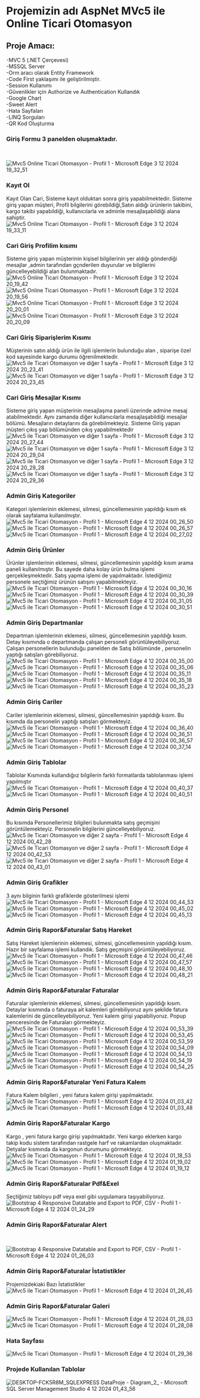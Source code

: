 # Projemizin adı AspNet MVc5 ile Online Ticari Otomasyon 
## Proje Amacı: 

-MVC 5 (.NET Çerçevesi)
</br>
-MSSQL Server
</br>
-Orm aracı olarak Entity Framework
</br>
-Code First yaklaşımı ile geliştirilmiştir.
</br>
-Session Kullanımı
</br>
-Güvenlikler için Authorize ve Authentication Kullandık
</br>
-Google Chart
</br>
-Sweet Alert
</br>
-Hata Sayfaları
</br>
-LINQ Sorguları
</br>
-QR Kod Oluşturma
</br>

### Giriş Formu 3 panelden oluşmaktadır. 
</br>

![Mvc5 Online Ticari Otomasyon - Profil 1 - Microsoft​ Edge 3 12 2024 19_32_51](https://github.com/user-attachments/assets/ff81f262-af72-4e70-820c-f79fb69e801d)
### Kayıt Ol 

Kayıt Olan Cari, Sisteme kayıt olduktan sonra giriş yapabilmektedir. Sisteme giriş yapan müşteri, Profil bilgilerini görebildiği,Satın aldığı ürünlerin takibini, kargo takibi yapabildiği, kullanıcılarla ve adminle mesajlaşabildiği alana sahiptir.
</br>
![Mvc5 Online Ticari Otomasyon - Profil 1 - Microsoft​ Edge 3 12 2024 19_33_11](https://github.com/user-attachments/assets/38ffca25-20ec-4ea5-be86-4a515a333575)

### Cari Giriş Profilim kısımı

Sisteme giriş yapan müşterinin kişisel bilgilerinin yer aldığı gönderdiği mesajlar ,admin tarafından gçnderilen duyurular ve bilgilerini güncelleyebildiği alan bulunmaktadır.
</br>
![Mvc5 Online Ticari Otomasyon - Profil 1 - Microsoft​ Edge 3 12 2024 20_19_42](https://github.com/user-attachments/assets/4eaf2166-1cfe-4751-b34e-ec116112a0d8)
![Mvc5 Online Ticari Otomasyon - Profil 1 - Microsoft​ Edge 3 12 2024 20_19_56](https://github.com/user-attachments/assets/95e5acff-5b01-45bf-ba75-fb1a18a01868)
![Mvc5 Online Ticari Otomasyon - Profil 1 - Microsoft​ Edge 3 12 2024 20_20_01](https://github.com/user-attachments/assets/a268dd7c-d2be-4692-a001-338cfde9bc1b)
![Mvc5 Online Ticari Otomasyon - Profil 1 - Microsoft​ Edge 3 12 2024 20_20_09](https://github.com/user-attachments/assets/0b2e1588-f53e-4734-8978-bedcef7ac611)

### Cari Giriş Siparişlerim Kısımı 

Müşterinin satın aldığı ürün ile ilgili işlemlerin bulunduğu alan , siparişe özel kod sayesinde kargo durumu öğrenilmektedir.
</br>
![Mvc5 ile Ticari Otomasyon ve diğer 1 sayfa - Profil 1 - Microsoft​ Edge 3 12 2024 20_23_41](https://github.com/user-attachments/assets/88d4b0ac-6956-4b8d-a0b0-0c0c5133578c)
![Mvc5 ile Ticari Otomasyon ve diğer 1 sayfa - Profil 1 - Microsoft​ Edge 3 12 2024 20_23_45](https://github.com/user-attachments/assets/ae4e1c15-671b-4ed9-b21d-4effd5166435)

### Cari Giriş Mesajlar Kısımı
Sisteme giriş yapan müşterinin mesajlaşma paneli üzerinde admine mesaj atabilmektedir. Aynı zamanda diğer kullanıcılarla mesajlaşabildiği mesajlar bölümü. Mesajların detaylarını da görebilmekteyiz. Sisteme Giriş yapan müşteri çıkış yap bölümünden çıkış yapabilmektedir
</br>
![Mvc5 ile Ticari Otomasyon ve diğer 1 sayfa - Profil 1 - Microsoft​ Edge 3 12 2024 20_27_44](https://github.com/user-attachments/assets/42a6abc5-c8ad-49c7-bdd1-68bf38092b51)
![Mvc5 ile Ticari Otomasyon ve diğer 1 sayfa - Profil 1 - Microsoft​ Edge 3 12 2024 20_29_04](https://github.com/user-attachments/assets/531b5504-df81-4918-9c12-79b04068bf06)
![Mvc5 ile Ticari Otomasyon ve diğer 1 sayfa - Profil 1 - Microsoft​ Edge 3 12 2024 20_29_28](https://github.com/user-attachments/assets/5f513f10-bb92-4562-af71-a7a012d08d2e)
![Mvc5 ile Ticari Otomasyon ve diğer 1 sayfa - Profil 1 - Microsoft​ Edge 3 12 2024 20_29_36](https://github.com/user-attachments/assets/8ebeefe0-2985-4b8b-810d-1e5173dcc84f)


### Admin Giriş Kategoriler
Kategori işlemlerinin eklemesi, silmesi, güncellemesinin  yapıldığı kısım  ek olarak sayfalama kullanılmıştır.
</br>
![Mvc5 ile Ticari Otomasyon - Profil 1 - Microsoft​ Edge 4 12 2024 00_26_50](https://github.com/user-attachments/assets/60ce3b62-e145-4062-8524-6c19a5dcab97)
![Mvc5 ile Ticari Otomasyon - Profil 1 - Microsoft​ Edge 4 12 2024 00_26_57](https://github.com/user-attachments/assets/8bfefe3b-9d66-4737-b3f9-71349c9b93a5)
![Mvc5 ile Ticari Otomasyon - Profil 1 - Microsoft​ Edge 4 12 2024 00_27_02](https://github.com/user-attachments/assets/6796a614-d774-4212-b117-25f405666cdb)


### Admin Giriş Ürünler
Ürünler işlemlerinin eklemesi, silmesi, güncellemesinin  yapıldığı kısım  arama paneli kullanılmıştır. Bu sayede daha kolay ürün bulma işlemi gerçekleşmektedir. Satış yapma işlemi de yapılmaktadır. İstediğimiz personele seçtiğimiz ürünün satışını yapabilmekteyiz.
</br>
![Mvc5 ile Ticari Otomasyon - Profil 1 - Microsoft​ Edge 4 12 2024 00_30_16](https://github.com/user-attachments/assets/93e11949-298e-41cb-92ac-d2d15dfa8855)
![Mvc5 ile Ticari Otomasyon - Profil 1 - Microsoft​ Edge 4 12 2024 00_30_39](https://github.com/user-attachments/assets/9776e6ce-92e2-4b8c-9f75-24d1aee70321)
![Mvc5 ile Ticari Otomasyon - Profil 1 - Microsoft​ Edge 4 12 2024 00_31_05](https://github.com/user-attachments/assets/677da57b-b11e-4ce0-a3e2-7db14a28d71a)
![Mvc5 ile Ticari Otomasyon - Profil 1 - Microsoft​ Edge 4 12 2024 00_30_51](https://github.com/user-attachments/assets/706d2ce0-72aa-45ab-8c75-1f6051aab9d0)


### Admin Giriş Departmanlar
Departman işlemlerinin eklemesi, silmesi, güncellemesinin  yapıldığı kısım. Detay kısımında o departmanda çalışan personeli görüntüleyebiliyoruz. Çalışan personellerin bulunduğu panelden de Satış bölümünde , personelin yaptığı satışları görebiliyoruz.
</br>
![Mvc5 ile Ticari Otomasyon - Profil 1 - Microsoft​ Edge 4 12 2024 00_35_00](https://github.com/user-attachments/assets/c79c1b43-3f84-4392-9e49-88d70839b4b8)
![Mvc5 ile Ticari Otomasyon - Profil 1 - Microsoft​ Edge 4 12 2024 00_35_06](https://github.com/user-attachments/assets/6c2d6da2-188d-403f-a979-b18499b9844f)
![Mvc5 ile Ticari Otomasyon - Profil 1 - Microsoft​ Edge 4 12 2024 00_35_11](https://github.com/user-attachments/assets/68525d73-9446-40fc-8a09-11b4110e72af)
![Mvc5 ile Ticari Otomasyon - Profil 1 - Microsoft​ Edge 4 12 2024 00_35_18](https://github.com/user-attachments/assets/b03f1bb7-37c9-41e8-a689-8e313760a2c1)
![Mvc5 ile Ticari Otomasyon - Profil 1 - Microsoft​ Edge 4 12 2024 00_35_23](https://github.com/user-attachments/assets/47bc35b8-13d2-4e2e-82d0-3116d7fac588)


### Admin Giriş Cariler
Cariler işlemlerinin eklemesi, silmesi, güncellemesinin  yapıldığı kısım. Bu kısımda da personelin yaptığı satışları görmekteyiz.
</br>
![Mvc5 ile Ticari Otomasyon - Profil 1 - Microsoft​ Edge 4 12 2024 00_36_40](https://github.com/user-attachments/assets/76a7d484-504e-4679-86ce-e673e3c49dca)
![Mvc5 ile Ticari Otomasyon - Profil 1 - Microsoft​ Edge 4 12 2024 00_36_51](https://github.com/user-attachments/assets/dda04c6b-e60d-4ebe-b864-b5618f3c7667)
![Mvc5 ile Ticari Otomasyon - Profil 1 - Microsoft​ Edge 4 12 2024 00_36_57](https://github.com/user-attachments/assets/821343c8-a838-46e1-a027-bdfda34d02e6)
![Mvc5 ile Ticari Otomasyon - Profil 1 - Microsoft​ Edge 4 12 2024 00_37_14](https://github.com/user-attachments/assets/9c532c18-a956-4011-8cbb-6a88501838ba)

### Admin Giriş Tablolar
Tablolar Kısmında kullandığıız bilgilerin farklı formatlarda tablolanması işlemi yapılmıştır
</br>
![Mvc5 ile Ticari Otomasyon - Profil 1 - Microsoft​ Edge 4 12 2024 00_40_37](https://github.com/user-attachments/assets/37748296-d1e8-4e6e-88ef-b0cb67190b80)
![Mvc5 ile Ticari Otomasyon - Profil 1 - Microsoft​ Edge 4 12 2024 00_40_51](https://github.com/user-attachments/assets/6968130d-8502-4647-bb77-fc35a49e832e)



### Admin Giriş Personel
Bu kısımda Personellerimiz bilgileri bulunmakta satış geçmişini görüntülemekteyiz. Personelin bilgilerini güncelleyebiliyoruz.
</br>
![Mvc5 ile Ticari Otomasyon ve diğer 2 sayfa - Profil 1 - Microsoft​ Edge 4 12 2024 00_42_28](https://github.com/user-attachments/assets/a08dcec4-b8a3-4512-bd53-ea28ab3204f6)
![Mvc5 ile Ticari Otomasyon ve diğer 2 sayfa - Profil 1 - Microsoft​ Edge 4 12 2024 00_42_53](https://github.com/user-attachments/assets/d2453531-bca6-4a9a-a4c6-d50c310253e3)
![Mvc5 ile Ticari Otomasyon ve diğer 2 sayfa - Profil 1 - Microsoft​ Edge 4 12 2024 00_43_01](https://github.com/user-attachments/assets/ea1ce1cb-dd5a-45ca-8cd5-ef273960d65c)



### Admin Giriş Grafikler
3 aynı bilginin  farklı grafiklerde gösterilmesi işlemi 
</br>
![Mvc5 ile Ticari Otomasyon - Profil 1 - Microsoft​ Edge 4 12 2024 00_44_53](https://github.com/user-attachments/assets/44e16baf-4194-4497-b31f-ec60e85682c8)
![Mvc5 ile Ticari Otomasyon - Profil 1 - Microsoft​ Edge 4 12 2024 00_45_02](https://github.com/user-attachments/assets/e75d9bcf-c2b6-4727-97b2-8851ec6d1e36)
![Mvc5 ile Ticari Otomasyon - Profil 1 - Microsoft​ Edge 4 12 2024 00_45_13](https://github.com/user-attachments/assets/63790a76-ac27-4dcb-be94-8aee40e28b8f)

### Admin Giriş Rapor&Faturalar Satış Hareket
Satış Hareket işlemlerinin eklemesi, silmesi, güncellemesinin  yapıldığı kısım. Hazır bir sayfalama işlemi kullandık. Satış geçmişini görüntüleyebiliyoruz.
</br>
![Mvc5 ile Ticari Otomasyon - Profil 1 - Microsoft​ Edge 4 12 2024 00_47_46](https://github.com/user-attachments/assets/45a6a3e8-567d-4179-80ef-cfae2d329150)
![Mvc5 ile Ticari Otomasyon - Profil 1 - Microsoft​ Edge 4 12 2024 00_47_57](https://github.com/user-attachments/assets/1ce44d37-2dcc-4ac8-92ef-23b84910e274)
![Mvc5 ile Ticari Otomasyon - Profil 1 - Microsoft​ Edge 4 12 2024 00_48_10](https://github.com/user-attachments/assets/5483b0ea-1984-4f0d-b6f0-bd0c7a68bc48)
![Mvc5 ile Ticari Otomasyon - Profil 1 - Microsoft​ Edge 4 12 2024 00_48_21](https://github.com/user-attachments/assets/467d0ae5-7744-4f98-8f47-fe9474c7d73d)

### Admin Giriş Rapor&Faturalar Faturalar

Faturalar işlemlerinin eklemesi, silmesi, güncellemesinin  yapıldığı kısım. Detaylar kısmında o faturaya ait kalemleri görebiliyoruz aynı şekilde fatura kalemlerini de güncelleyebiliyoruz. Yeni kalem girişi yapabiliyoruz. Popup penceresinde de Faturaları görmekteyiz.
</br>
![Mvc5 ile Ticari Otomasyon - Profil 1 - Microsoft​ Edge 4 12 2024 00_53_39](https://github.com/user-attachments/assets/8a1d5e8f-d170-45de-82bc-76395ba125b7)
![Mvc5 ile Ticari Otomasyon - Profil 1 - Microsoft​ Edge 4 12 2024 00_53_45](https://github.com/user-attachments/assets/a830ac98-e37d-4c46-a3e9-13905e3b62bd)
![Mvc5 ile Ticari Otomasyon - Profil 1 - Microsoft​ Edge 4 12 2024 00_53_59](https://github.com/user-attachments/assets/28893d5d-14db-48f7-8b97-7e9b5a54aac8)
![Mvc5 ile Ticari Otomasyon - Profil 1 - Microsoft​ Edge 4 12 2024 00_54_09](https://github.com/user-attachments/assets/1e2b3a8d-0feb-4f5e-ba0e-4e680ce76612)
![Mvc5 ile Ticari Otomasyon - Profil 1 - Microsoft​ Edge 4 12 2024 00_54_13](https://github.com/user-attachments/assets/3f70c8b4-5431-44f5-a22e-49edf0ca93bd)
![Mvc5 ile Ticari Otomasyon - Profil 1 - Microsoft​ Edge 4 12 2024 00_54_19](https://github.com/user-attachments/assets/f0ec9edc-e997-4884-895d-553a286b4983)
![Mvc5 ile Ticari Otomasyon - Profil 1 - Microsoft​ Edge 4 12 2024 00_54_25](https://github.com/user-attachments/assets/d6d9059d-c87e-4874-8aa4-10f1064044fc)

### Admin Giriş Rapor&Faturalar Yeni Fatura Kalem

Fatura Kalem bilgileri , yeni fatura kalem girişi yapılmaktadır.
</br>
![Mvc5 ile Ticari Otomasyon - Profil 1 - Microsoft​ Edge 4 12 2024 01_03_42](https://github.com/user-attachments/assets/efac1cbd-23d5-4d84-90eb-84993846914c)
![Mvc5 ile Ticari Otomasyon - Profil 1 - Microsoft​ Edge 4 12 2024 01_03_48](https://github.com/user-attachments/assets/a603b78e-7cd8-4fb7-bdd9-f8bc46346df0)

### Admin Giriş Rapor&Faturalar Kargo
Kargo , yeni fatura kargo girişi yapılmaktadır. Yeni kargo eklerken kargo takip kodu sistem tarafından rastgele harf ve rakamlardan oluşmaktadır. Detyalar kısmında da kargonun durumunu görmekteyiz.
</br>
![Mvc5 ile Ticari Otomasyon - Profil 1 - Microsoft​ Edge 4 12 2024 01_18_53](https://github.com/user-attachments/assets/22ae5c8a-deb2-47e2-a2f0-a29186ce57a7)
![Mvc5 ile Ticari Otomasyon - Profil 1 - Microsoft​ Edge 4 12 2024 01_19_02](https://github.com/user-attachments/assets/1b937397-e291-4440-962f-7158d71fe327)
![Mvc5 ile Ticari Otomasyon - Profil 1 - Microsoft​ Edge 4 12 2024 01_19_12](https://github.com/user-attachments/assets/b7272740-f9b8-40db-9d70-89425aa57560)


### Admin Giriş Rapor&Faturalar Pdf&Exel
Seçtiğimiz tabloyu pdf veya exel gibi uygulamara taşıyabiliyoruz.
</br>
![Bootstrap 4 Responsive Datatable and Export to PDF, CSV - Profil 1 - Microsoft​ Edge 4 12 2024 01_24_29](https://github.com/user-attachments/assets/f5be7a12-95cd-457b-98a3-6da8ecc7c9b0)


### Admin Giriş Rapor&Faturalar Alert
</br>

![Bootstrap 4 Responsive Datatable and Export to PDF, CSV - Profil 1 - Microsoft​ Edge 4 12 2024 01_26_03](https://github.com/user-attachments/assets/1292f9c0-b0d7-432a-9160-4a218547077e)


### Admin Giriş Rapor&Faturalar İstatistikler
Projemizdekiaki Bazı İstatistikler
</br>
![Mvc5 ile Ticari Otomasyon - Profil 1 - Microsoft​ Edge 4 12 2024 01_26_45](https://github.com/user-attachments/assets/9a8f92f5-71d6-473e-bfeb-a71632c1a345)

### Admin Giriş Rapor&Faturalar Galeri 
![Mvc5 ile Ticari Otomasyon - Profil 1 - Microsoft​ Edge 4 12 2024 01_28_03](https://github.com/user-attachments/assets/9e192b94-5a9b-4550-ae69-e2782b9b032f)
![Mvc5 ile Ticari Otomasyon - Profil 1 - Microsoft​ Edge 4 12 2024 01_28_08](https://github.com/user-attachments/assets/aa613f43-9130-4fdd-8f2f-648a5c67f501)


### Hata Sayfası
![Mvc5 ile Ticari Otomasyon - Profil 1 - Microsoft​ Edge 4 12 2024 01_29_36](https://github.com/user-attachments/assets/cede498c-30a4-4e5d-9a6d-a34c0bcc7201)



### Projede Kullanılan Tablolar
![DESKTOP-FCK5R8M_SQLEXPRESS DataProje - Diagram_2_ - Microsoft SQL Server Management Studio 4 12 2024 01_43_56](https://github.com/user-attachments/assets/9fd57963-93c8-4e7d-bcd2-d0b4f171d2af)






 



